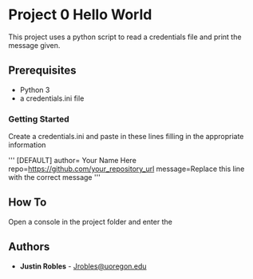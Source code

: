 # Project 0 Hello World

This project uses a python script to read a credentials file and print the message given.

## Prerequisites

* Python 3 
* a credentials.ini file

### Getting Started

Create a credentials.ini and paste in these lines filling in the appropriate information

'''
[DEFAULT] 
author= Your Name Here
repo=https://github.com/your_repository_url
message=Replace this line with the correct message
'''

## How To

Open a console in the project folder and enter the 



## Authors

* **Justin Robles** - Jrobles@uoregon.edu

